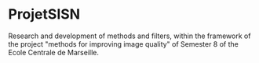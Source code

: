 # ProjetSISN
Research and development of methods and filters, within the framework of the project "methods for improving image quality" of Semester 8 of the Ecole Centrale de Marseille.
